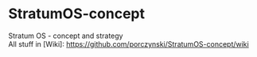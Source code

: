 # StratumOS-concept
Stratum OS - concept and strategy  
All stuff in [Wiki]: https://github.com/porczynski/StratumOS-concept/wiki
